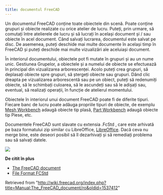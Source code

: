 ```yaml
---
title: documentul FreeCAD
---
```


Un documentul FreeCAD conține toate obiectele din scenă. Poate conține grupuri și obiecte realizate cu orice atelier de lucru. Puteți, prin urmare, să comutați între atelierele de lucru și să lucrați în același document și / sau obiecte în acel document. Când salvați lucrarea, documentul este salvat pe disc. De asemenea, puteți deschide mai multe documente în același timp în FreeCAD și puteți deschide mai multe vizualizări ale aceluiași document.

În interiorul documentului, obiectele pot fi mutate în grupuri și au un nume unic. Gestiunea Grupelor, a obiectele și a numelui de obiecte se efectuează în principal din vizualizarea arborescenței. Acolo puteți crea grupuri, să deplasați obiecte spre grupuri, să ștergeți obiecte sau grupuri. Dând clic dreapta pe vizualizarea arborescentă sau pe un obiect, puteți să redenumiți obiecte, să le schimbați culoarea, să le ascundeți sau să le adișați sau, eventual, să realizați operații, în funcție de atelierul momentului.

Obiectele în interiorul unui document FreeCAD poate fi de diferite tipuri. Fiecare banc de lucru poate adăuga propriile tipuri de obiecte, de exemplu [Mesh Workbench](/Mesh_Workbench "Mesh Workbench") adaugă obiecte tip plasă, [Part Workbench](/Part_Workbench "Part Workbench") adaugă obiecte tip Piese, etc.

Documentele FreeCAD sunt slavate cu extensia .FcStd , care este arhivată pe baza formatului zip similar cu LibreOffice, [LibreOffice](https://www.libreoffice.org). Dacă ceva nu merge bine, este deseori posibil să îl dezarhivați și să remediați problema sau să salvați datele.

![](/images/FreeCAD_022_Document.png)

**De citit în plus**

- [The FreeCAD document](/Document_structure "Document structure")
- [File Format FCStd](/File_Format_FCStd "File Format FCStd")

Retrieved from "<http://wiki.freecad.org/index.php?title=Manual:The_FreeCAD_document/ro&oldid=1537412>"
